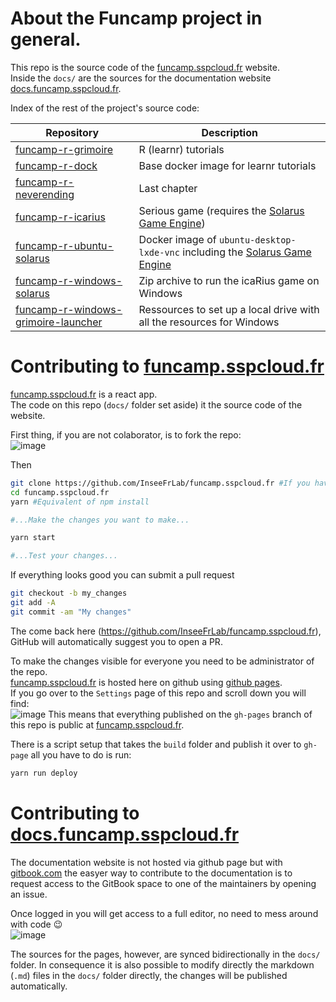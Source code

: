 # About the Funcamp project in general. 

This repo is the source code of the [funcamp.sspcloud.fr](https://funcamp.sspcloud.fr) website.  
Inside the `docs/` are the sources for the documentation website [docs.funcamp.sspcloud.fr](https://docs.funcamp.sspcloud.fr).  

Index of the rest of the project's source code:  

| Repository | Description |
|---|-------|
| [funcamp-r-grimoire](https://github.com/InseeFrLab/funcamp-r-grimoire) | R (learnr) tutorials |
| [funcamp-r-dock](https://github.com/InseeFrLab/funcamp-r-dock) | Base docker image for learnr tutorials |
| [funcamp-r-neverending](https://github.com/InseeFrLab/funcamp-r-neverending) | Last chapter |
| [funcamp-r-icarius](https://github.com/InseeFrLab/funcamp-r-icarius) | Serious game (requires the [Solarus Game Engine](https://www.solarus-games.org/)) |
| [funcamp-r-ubuntu-solarus](https://github.com/InseeFrLab/funcamp-r-ubuntu-solarus) | Docker image of `ubuntu-desktop-lxde-vnc` including the [Solarus Game Engine](https://www.solarus-games.org/) |
| [funcamp-r-windows-solarus](https://github.com/InseeFrLab/funcamp-r-windows-solarus) | Zip archive to run the icaRius game on Windows |
| [funcamp-r-windows-grimoire-launcher](https://github.com/InseeFrLab/funcamp-r-windows-grimoire-launcher) | Ressources to set up a local drive with all the resources for Windows |

# Contributing to [funcamp.sspcloud.fr](https://funcamp.sspcloud.fr)


[funcamp.sspcloud.fr](https://funcamp.sspcloud.fr) is a react app.  
The code on this repo (`docs/` folder set aside) it the source code of the website. 

First thing, if you are not colaborator, is to fork the repo:  
![image](https://user-images.githubusercontent.com/6702424/99956971-381a1380-2d87-11eb-8b2a-803115baa4f4.png)

Then  

```bash
git clone https://github.com/InseeFrLab/funcamp.sspcloud.fr #If you have forked the repo use your username in place of InseeFrLab in the url.
cd funcamp.sspcloud.fr
yarn #Equivalent of npm install

#...Make the changes you want to make...

yarn start

#...Test your changes...
```
If everything looks good you can submit a pull request  
```bash
git checkout -b my_changes
git add -A
git commit -am "My changes"
```
The come back here (https://github.com/InseeFrLab/funcamp.sspcloud.fr), GitHub will automatically
suggest you to open a PR.

To make the changes visible for everyone you need to be administrator of the repo.  
[funcamp.sspcloud.fr](https://funcamp.sspcloud.fr) is hosted here on github using [github pages](https://pages.github.com).  
If you go over to the `Settings` page of this repo and scroll down you will find:  
![image](https://user-images.githubusercontent.com/6702424/99955231-3f8bed80-2d84-11eb-84a3-871badf5f2a6.png)
This means that everything published on the `gh-pages` branch of this repo is public at [funcamp.sspcloud.fr](https://funcamp.sspcloud.fr).  

There is a script setup that takes the `build` folder and publish it over to `gh-page` all you have to do is run:  
```bash
yarn run deploy
```

# Contributing to [docs.funcamp.sspcloud.fr](https://docs.funcamp.sspcloud.fr) 

The documentation website is not hosted via github page but with [gitbook.com](https://www.gitbook.com) 
the easyer way to contribute to the documentation is to request access to the GitBook space to one
of the maintainers by opening an issue. 

Once logged in you will get access to a full editor, no need to mess around with code 😉  
![image](https://user-images.githubusercontent.com/6702424/99957720-719f4e80-2d88-11eb-949b-a2816213b6ef.png)

The sources for the pages, however, are synced bidirectionally in the `docs/` folder. 
In consequence it is also possible to modify directly the markdown (`.md`) files in the `docs/` folder directly,
the changes will be published automatically. 
